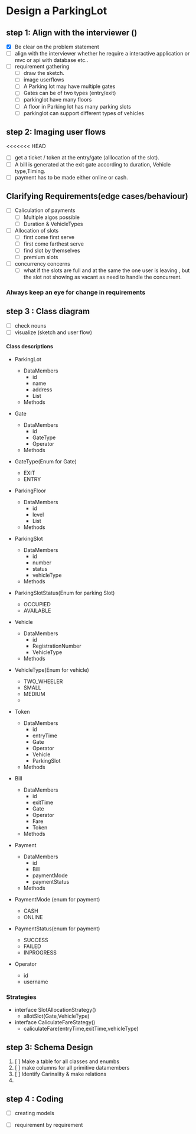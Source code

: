 # Design a ParkingLot




## step 1: Align with the interviewer ()
- [X] Be clear on the problem statement 
- [ ] align with the interviewer whether he require a interactive application or mvc or api with database etc..
- [ ] requirement gathering
  - [ ] draw the sketch.
  - [ ] image userflows
  - [ ] A Parking lot may have multiple gates
  - [ ] Gates can be of two types (entry/exit)
  - [ ] parkinglot have many floors
  - [ ] A floor in Parking lot has many parking slots
  - [ ] parkinglot can support different types of vehicles
## step 2:  Imaging user flows
<<<<<<< HEAD
  - [ ]  get a ticket / token at the entry/gate (alllocation of the slot).
  - [ ]  A bill is generated at the exit gate according to duration, Vehicle type,Timing.
  - [ ] payment has to be made either online or cash.

## Clarifying Requirements(edge cases/behaviour)

- [ ] Caliculation of payments
  - [ ] Multiple algos possible
  - [ ] Duration & VehicleTypes
- [ ] Allocation of slots
  - [ ] first come first serve
  - [ ]  first come farthest serve
  - [ ] find slot by themselves
  - [ ] premium slots
- [ ] concurrency concerns
  - [ ] what if the slots are full and at the same the one user is leaving , but the slot not showing as vacant as need to handle the concurrent.
### Always keep an eye for change in requirements


## step 3 : Class diagram 
- [ ] check nouns
- [ ] visualize  (sketch and user flow)
#### Class descriptions
- ParkingLot
  - DataMembers
    - id 
    - name 
    - address
    - List<Gate>
  - Methods


- Gate
  - DataMembers
    - id
    - GateType
    - Operator
  - Methods


- GateType(Enum for Gate)
  - EXIT
  - ENTRY


- ParkingFloor
  - DataMembers
    - id
    - level
    - List<ParkingSlot>
  - Methods


- ParkingSlot
  - DataMembers
    - id
    - number 
    - status
    - vehicleType
  - Methods


- ParkingSlotStatus(Enum for parking Slot)
  - OCCUPIED
  - AVAILABLE

- Vehicle
  - DataMembers
    - id
    - RegistrationNumber
    - VehicleType
  - Methods






- VehicleType(Enum for vehicle)
  - TWO_WHEELER
  - SMALL
  - MEDIUM
  - 


- Token
  - DataMembers
    - id
    - entryTime
    - Gate
    - Operator
    - Vehicle
    - ParkingSlot
  - Methods


- Bill
  - DataMembers
    - id
    - exitTime
    - Gate
    - Operator
    - Fare
    - Token
  - Methods


- Payment
  - DataMembers
    - id
    - Bill
    - paymentMode
    - paymentStatus
  - Methods

- PaymentMode (enum for payment)
  - CASH
  - ONLINE

- PaymentStatus(enum for payment)
  - SUCCESS
  - FAILED
  - INPROGRESS

- Operator
  - id
  - username


### Strategies
- interface SlotAllocationStrategy()
  - allotSlot(Gate,VehicleType)
- interface CaliculateFareStategy()
  - caliculateFare(entryTime,exitTime,vehicleType)

## step 3: Schema Design 
1. [ ] Make a table for all classes and enumbs
2. [ ] make columns for all primitive datamembers
3. [ ] Identify Carinality & make relations
4. 

## step 4 : Coding
- [ ] creating models 
- [ ] requirement by requirement

